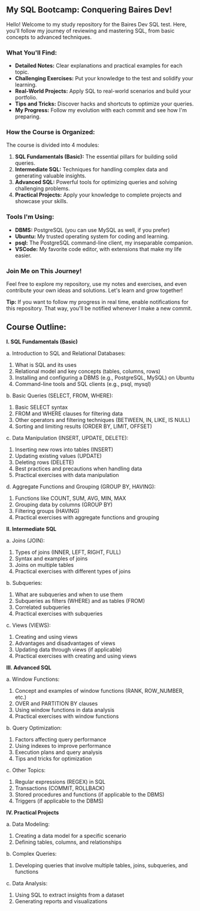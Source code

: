 ##  My SQL Bootcamp: Conquering Baires Dev! 

Hello! Welcome to my study repository for the Baires Dev SQL test. Here, you'll follow my journey of reviewing and mastering SQL, from basic concepts to advanced techniques.

###  What You'll Find:

*   **Detailed Notes:** Clear explanations and practical examples for each topic.
*   **Challenging Exercises:** Put your knowledge to the test and solidify your learning.
*   **Real-World Projects:** Apply SQL to real-world scenarios and build your portfolio.
*   **Tips and Tricks:** Discover hacks and shortcuts to optimize your queries.
*   **My Progress:** Follow my evolution with each commit and see how I'm preparing.

###  How the Course is Organized:

The course is divided into 4 modules:

1.  **SQL Fundamentals (Basic):** The essential pillars for building solid queries.
2.  **Intermediate SQL:** Techniques for handling complex data and generating valuable insights.
3.  **Advanced SQL:** Powerful tools for optimizing queries and solving challenging problems.
4.  **Practical Projects:** Apply your knowledge to complete projects and showcase your skills.

###  Tools I'm Using:

*   **DBMS:** PostgreSQL (you can use MySQL as well, if you prefer)
*   **Ubuntu:** My trusted operating system for coding and learning.
*   **psql:** The PostgreSQL command-line client, my inseparable companion.
*   **VSCode:** My favorite code editor, with extensions that make my life easier.

###  Join Me on This Journey!

Feel free to explore my repository, use my notes and exercises, and even contribute your own ideas and solutions. Let's learn and grow together!

**Tip:** If you want to follow my progress in real time, enable notifications for this repository. That way, you'll be notified whenever I make a new commit. 

## Course Outline:

**I. SQL Fundamentals (Basic)**

a. Introduction to SQL and Relational Databases:
   1. What is SQL and its uses
   2. Relational model and key concepts (tables, columns, rows)
   3. Installing and configuring a DBMS (e.g., PostgreSQL, MySQL) on Ubuntu
   4. Command-line tools and SQL clients (e.g., psql, mysql)

b. Basic Queries (SELECT, FROM, WHERE):
   1. Basic SELECT syntax
   2. FROM and WHERE clauses for filtering data
   3. Other operators and filtering techniques (BETWEEN, IN, LIKE, IS NULL)
   4. Sorting and limiting results (ORDER BY, LIMIT, OFFSET)

c. Data Manipulation (INSERT, UPDATE, DELETE):
   1. Inserting new rows into tables (INSERT)
   2. Updating existing values (UPDATE)
   3. Deleting rows (DELETE)
   4. Best practices and precautions when handling data
   5. Practical exercises with data manipulation

d. Aggregate Functions and Grouping (GROUP BY, HAVING):
   1. Functions like COUNT, SUM, AVG, MIN, MAX
   2. Grouping data by columns (GROUP BY)
   3. Filtering groups (HAVING)
   4. Practical exercises with aggregate functions and grouping

**II. Intermediate SQL**

a. Joins (JOIN):
   1. Types of joins (INNER, LEFT, RIGHT, FULL)
   2. Syntax and examples of joins
   3. Joins on multiple tables
   4. Practical exercises with different types of joins

b. Subqueries:
   1. What are subqueries and when to use them
   2. Subqueries as filters (WHERE) and as tables (FROM)
   3. Correlated subqueries
   4. Practical exercises with subqueries

c. Views (VIEWS):
   1. Creating and using views
   2. Advantages and disadvantages of views
   3. Updating data through views (if applicable)
   4. Practical exercises with creating and using views

**III. Advanced SQL**

a. Window Functions:
   1. Concept and examples of window functions (RANK, ROW_NUMBER, etc.)
   2. OVER and PARTITION BY clauses
   3. Using window functions in data analysis
   4. Practical exercises with window functions

b. Query Optimization:
   1. Factors affecting query performance
   2. Using indexes to improve performance
   3. Execution plans and query analysis
   4. Tips and tricks for optimization

c. Other Topics:
   1. Regular expressions (REGEX) in SQL
   2. Transactions (COMMIT, ROLLBACK)
   3. Stored procedures and functions (if applicable to the DBMS)
   4. Triggers (if applicable to the DBMS)

**IV. Practical Projects**

a. Data Modeling:
   1. Creating a data model for a specific scenario
   2. Defining tables, columns, and relationships

b. Complex Queries:
   1. Developing queries that involve multiple tables, joins, subqueries, and functions

c. Data Analysis:
   1. Using SQL to extract insights from a dataset
   2. Generating reports and visualizations
